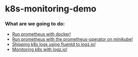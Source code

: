 # k8s-monitoring-demo

### What are we going to do:
- [Run prometheus with docker!](https://github.com/ofer-velich/k8s-monitoring-demo/tree/wip/01-prometheus-docker-demo)
- [Run prometheus with the prometheus-operator on minikube!](https://github.com/ofer-velich/k8s-monitoring-demo/tree/wip/01-prometheus-docker-demo)
- [Shipping k8s logs using fluentd to logz.io!](https://github.com/ofer-velich/k8s-monitoring-demo/tree/wip/03-fluentd-logzio-demo)
- [Monitoring k8s with logz.io!](https://github.com/missinglink)

